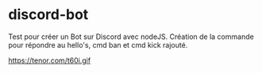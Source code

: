 # discord-bot
Test pour créer un Bot sur Discord avec nodeJS. Création de la commande pour répondre au hello's, cmd ban et cmd kick rajouté.

https://tenor.com/t60i.gif
